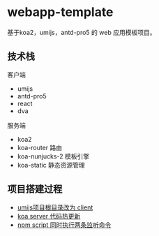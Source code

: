 # webapp-template
基于koa2，umijs，antd-pro5 的 web 应用模板项目。

## 技术栈
客户端
* umijs
* antd-pro5
* react
* dva

服务端
* koa2
* koa-router 路由
* koa-nunjucks-2 模板引擎
* koa-static 静态资源管理

## 项目搭建过程
* [umijs项目根目录改为 client]()
* [koa server 代码热更新]()
* [npm script 同时执行两条监听命令]()